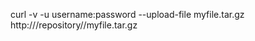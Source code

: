 curl -v -u username:password --upload-file myfile.tar.gz \
http://<nexus-repo-url>/repository/<repository-name>/myfile.tar.gz
